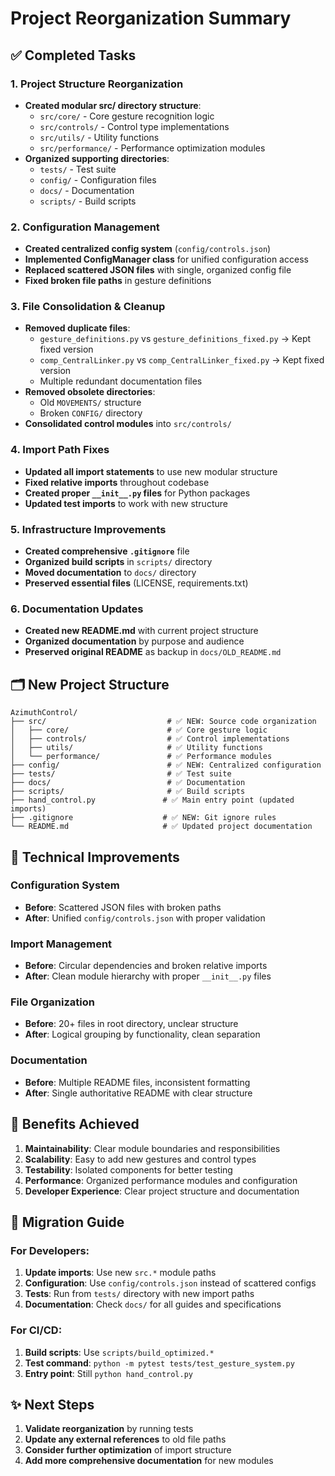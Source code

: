 # Project Reorganization Summary

## ✅ Completed Tasks

### 1. Project Structure Reorganization
- **Created modular src/ directory structure**:
  - `src/core/` - Core gesture recognition logic
  - `src/controls/` - Control type implementations  
  - `src/utils/` - Utility functions
  - `src/performance/` - Performance optimization modules
- **Organized supporting directories**:
  - `tests/` - Test suite
  - `config/` - Configuration files
  - `docs/` - Documentation
  - `scripts/` - Build scripts

### 2. Configuration Management
- **Created centralized config system** (`config/controls.json`)
- **Implemented ConfigManager class** for unified configuration access
- **Replaced scattered JSON files** with single, organized config file
- **Fixed broken file paths** in gesture definitions

### 3. File Consolidation & Cleanup
- **Removed duplicate files**:
  - `gesture_definitions.py` vs `gesture_definitions_fixed.py` → Kept fixed version
  - `comp_CentralLinker.py` vs `comp_CentralLinker_fixed.py` → Kept fixed version
  - Multiple redundant documentation files
- **Removed obsolete directories**:
  - Old `MOVEMENTS/` structure
  - Broken `CONFIG/` directory
- **Consolidated control modules** into `src/controls/`

### 4. Import Path Fixes
- **Updated all import statements** to use new modular structure
- **Fixed relative imports** throughout codebase
- **Created proper `__init__.py` files** for Python packages
- **Updated test imports** to work with new structure

### 5. Infrastructure Improvements
- **Created comprehensive `.gitignore`** file
- **Organized build scripts** in `scripts/` directory
- **Moved documentation** to `docs/` directory
- **Preserved essential files** (LICENSE, requirements.txt)

### 6. Documentation Updates
- **Created new README.md** with current project structure
- **Organized documentation** by purpose and audience
- **Preserved original README** as backup in `docs/OLD_README.md`

## 🗂️ New Project Structure

```
AzimuthControl/
├── src/                           # ✅ NEW: Source code organization
│   ├── core/                      # ✅ Core gesture logic
│   ├── controls/                  # ✅ Control implementations  
│   ├── utils/                     # ✅ Utility functions
│   └── performance/               # ✅ Performance modules
├── config/                        # ✅ NEW: Centralized configuration
├── tests/                         # ✅ Test suite
├── docs/                          # ✅ Documentation
├── scripts/                       # ✅ Build scripts
├── hand_control.py               # ✅ Main entry point (updated imports)
├── .gitignore                    # ✅ NEW: Git ignore rules
└── README.md                     # ✅ Updated project documentation
```

## 🔧 Technical Improvements

### Configuration System
- **Before**: Scattered JSON files with broken paths
- **After**: Unified `config/controls.json` with proper validation

### Import Management  
- **Before**: Circular dependencies and broken relative imports
- **After**: Clean module hierarchy with proper `__init__.py` files

### File Organization
- **Before**: 20+ files in root directory, unclear structure
- **After**: Logical grouping by functionality, clean separation

### Documentation
- **Before**: Multiple README files, inconsistent formatting
- **After**: Single authoritative README with clear structure

## 🚀 Benefits Achieved

1. **Maintainability**: Clear module boundaries and responsibilities
2. **Scalability**: Easy to add new gestures and control types
3. **Testability**: Isolated components for better testing
4. **Performance**: Organized performance modules and configuration
5. **Developer Experience**: Clear project structure and documentation

## 🔄 Migration Guide

### For Developers:
1. **Update imports**: Use new `src.*` module paths
2. **Configuration**: Use `config/controls.json` instead of scattered configs
3. **Tests**: Run from `tests/` directory with new import paths
4. **Documentation**: Check `docs/` for all guides and specifications

### For CI/CD:
1. **Build scripts**: Use `scripts/build_optimized.*`
2. **Test command**: `python -m pytest tests/test_gesture_system.py`
3. **Entry point**: Still `python hand_control.py`

## ✨ Next Steps

1. **Validate reorganization** by running tests
2. **Update any external references** to old file paths
3. **Consider further optimization** of import structure
4. **Add more comprehensive documentation** for new modules
